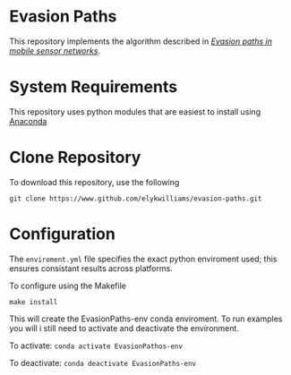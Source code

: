 # Evasion Paths

This repository implements the algorithm described in _[Evasion paths in mobile sensor networks](https://arxiv.org/pdf/1308.3536.pdf)_.

# System Requirements
This repository uses python modules that are easiest to install using [Anaconda](https://www.anaconda.com/)

# Clone Repository
To download this repository, use the following 

`git clone https://www.github.com/elykwilliams/evasion-paths.git`

# Configuration 
The `enviroment.yml` file specifies the exact python enviroment used; this ensures consistant results across platforms. 


To configure using the Makefile

`make install`


This will create the EvasionPaths-env conda enviroment. To run examples you will i still need to activate and deactivate the environment.

To activate:
`conda activate EvasionPathos-env`

To deactivate:
`conda deactivate EvasionPaths-env`






